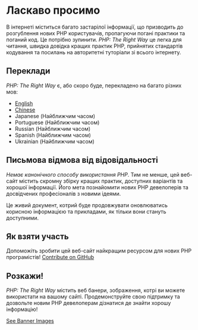 # Ласкаво просимо

В інтернеті міститься багато застарілої інформації, що призводить до розгублення нових PHP користувачів, пропагуючи погані практики та поганий код. Це потрібно зупинити. _PHP: The Right Way_ це легка для читання, швидка довідка кращих практик PHP, прийнятих стандартів кодування та посилань на авторитетні туторіали зі всього інтернету.

## Переклади

_PHP: The Right Way_ є, або скоро буде, перекладено на багато різних мов:

* [English](http://www.phptherightway.com)
* [Chinese](http://wulijun.github.com/php-the-right-way)
* Japanese (Найближчим часом)
* Portuguese (Найближчим часом)
* Russian (Найближчим часом)
* Spanish (Найближчим часом)
* Ukrainian (Найближчим часом)

## Письмова відмова від відовідальності

_Немає канонічного способу використання PHP_. Тим не менше, цей веб-сайт містить скромну збірку кращих практик, доступних варіантів та хорошої інформації. Його мета познайомити нових PHP девелоперів та досвідчених професіоналів з новими ідеями.

Це живий документ, котрий буде продовжувати оновлюватись корисною інформацією та прикладами, як тільки вони стануть доступними.

## Як взяти участь

Допоможіть зробити цей веб-сайт найкращим ресурсом для нових PHP програмістів! [Contribute on GitHub][1]

## Розкажи!

_PHP: The Right Way_ містить веб банери, зображення, котрі ви можете використати на вашому сайті. Продемонструйте свою підтримку та дозвольте новим PHP девелоперам дізнатися де знайти хорошу інформацію!

[See Banner Images][2]

[1]: https://github.com/codeguy/php-the-right-way/tree/gh-pages
[2]: /banners.html
